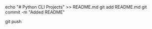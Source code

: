 

echo "# Python CLI Projects" >> README.md
git add README.md
git commit -m "Added README"

git push

